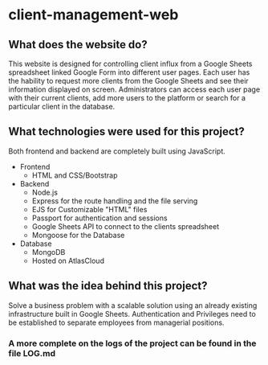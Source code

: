 # client-management-web

## What does the website do?
This website is designed for controlling client influx from a Google Sheets spreadsheet linked Google Form into different user pages. Each user has the hability to request more clients from the Google Sheets and see their information displayed on screen. Administrators can access each user page with their current clients, add more users to the platform or search for a particular client in the database.

## What technologies were used for this project?
Both frontend and backend are completely built using JavaScript.
* Frontend
    * HTML and CSS/Bootstrap
* Backend
    * Node.js
    * Express for the route handling and the file serving
    * EJS for Customizable "HTML" files
    * Passport for authentication and sessions
    * Google Sheets API to connect to the clients spreadsheet
    * Mongoose for the Database
* Database
    * MongoDB
    * Hosted on AtlasCloud

## What was the idea behind this project?
Solve a business problem with a scalable solution using an already existing infrastructure built in Google Sheets. Authentication and Privileges need to be established to separate employees from managerial positions.

### A more complete on the logs of the project can be found in the file LOG.md